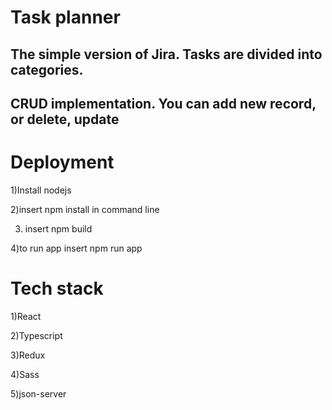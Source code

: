 # Task planner

## The simple version of Jira. Tasks are divided into categories. 

## CRUD implementation. You can add new record, or delete, update

<h1>Deployment</h1>

1)Install nodejs

2)insert npm install in command line

3) insert npm build

4)to run app insert npm run app

<h1>Tech stack</h1>

1)React

2)Typescript

3)Redux

4)Sass

5)json-server